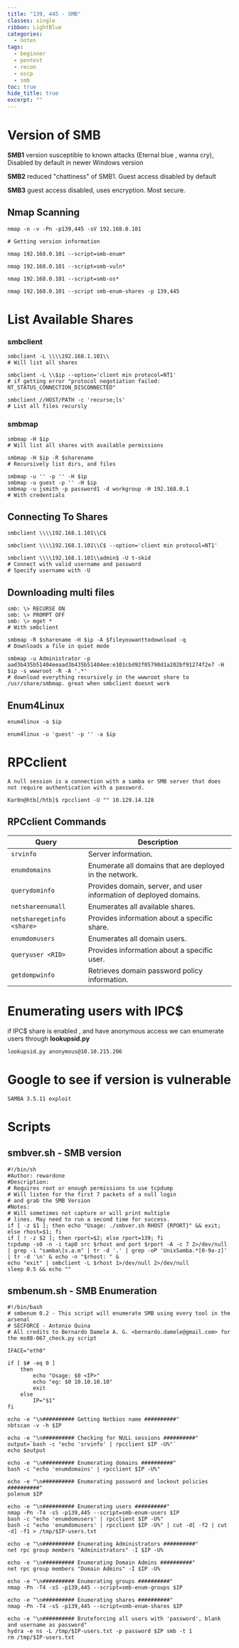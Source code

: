 ```yaml
---
title: "139, 445 - SMB"
classes: single
ribbon: LightBlue
categories:
  - notes
tags:
  - beginner
  - pentest
  - recon
  - oscp
  - smb
toc: true
hide_title: true
excerpt: ""
---
```


#  Version of SMB

**SMB1** version susceptible to known attacks (Eternal blue , wanna cry), Disabled by default in newer Windows version

**SMB2** reduced "chattiness" of SMB1. Guest access disabled by default

**SMB3** guest access disabled, uses encryption. Most secure.

## Nmap Scanning

```
nmap -n -v -Pn -p139,445 -sV 192.168.0.101

# Getting version information
```

```
nmap 192.168.0.101 --script=smb-enum*

nmap 192.168.0.101 --script=smb-vuln*

nmap 192.168.0.101 --script=smb-os*

nmap 192.168.0.101 --script smb-enum-shares -p 139,445
```

# List Available Shares

### smbclient

```
smbclient -L \\\\192.168.1.101\\
# Will list all shares

smbclient -L \\$ip --option='client min protocol=NT1'
# if getting error "protocol negotiation failed: NT_STATUS_CONNECTION_DISCONNECTED"

smbclient //HOST/PATH -c 'recurse;ls'
# List all files recursly
```

### smbmap

```
smbmap -H $ip
# Will list all shares with available permissions

smbmap -H $ip -R $sharename
# Recursively list dirs, and files

smbmap -u '' -p '' -H $ip 
smbmap -u guest -p '' -H $ip
smbmap -u jsmith -p password1 -d workgroup -H 192.168.0.1
# With credentials
```

## Connecting To Shares

```
smbclient \\\\192.168.1.101\\C$

smbclient \\\\192.168.1.101\\C$ --option='client min protocol=NT1'

smbclient \\\\192.168.1.101\\admin$ -U t-skid
# Connect with valid username and password 
# Specify username with -U
```

## Downloading multi files

```
smb: \> RECURSE ON
smb: \> PROMPT OFF
smb: \> mget *
# With smbclient

smbmap -R $sharename -H $ip -A $fileyouwanttodownload -q
# Downloads a file in quiet mode

smbmap -u Administrator -p aad3b435b51404eeaad3b435b51404ee:e101cbd92f05790d1a202bf91274f2e7 -H $ip -s wwwroot -R -A '.*'
# download everything recursively in the wwwroot share to /usr/share/smbmap. great when smbclient doesnt work
```

## Enum4Linux

```
enum4linux -a $ip

enum4linux -u 'guest' -p '' -a $ip
```

# RPCclient

`A null session is a connection with a samba or SMB server that does not require authentication with a password.`

```
Kar0n@htb[/htb]$ rpcclient -U "" 10.129.14.128
```

## RPCclient Commands

| Query                     | Description                                                        |
| ------------------------- | ------------------------------------------------------------------ |
| `srvinfo`                 | Server information.                                                |
| `enumdomains`             | Enumerate all domains that are deployed in the network.            |
| `querydominfo`            | Provides domain, server, and user information of deployed domains. |
| `netshareenumall`         | Enumerates all available shares.                                   |
| `netsharegetinfo <share>` | Provides information about a specific share.                       |
| `enumdomusers`            | Enumerates all domain users.                                       |
| `queryuser <RID>`         | Provides information about a specific user.                        |
| `getdompwinfo`            | Retrieves domain password policy information.                      |
# Enumerating users with IPC$

if IPC$ share is enabled , and have anonymous access we can enumerate users through **lookupsid.py**

```
lookupsid.py anonymous@10.10.215.206
```

# Google to see if version is vulnerable

```
SAMBA 3.5.11 exploit
```

# Scripts

## smbver.sh - SMB version

```
#!/bin/sh
#Author: rewardone
#Description:
# Requires root or enough permissions to use tcpdump
# Will listen for the first 7 packets of a null login
# and grab the SMB Version
#Notes:
# Will sometimes not capture or will print multiple
# lines. May need to run a second time for success.
if [ -z $1 ]; then echo "Usage: ./smbver.sh RHOST {RPORT}" && exit; else rhost=$1; fi
if [ ! -z $2 ]; then rport=$2; else rport=139; fi
tcpdump -s0 -n -i tap0 src $rhost and port $rport -A -c 7 2>/dev/null | grep -i "samba\|s.a.m" | tr -d '.' | grep -oP 'UnixSamba.*[0-9a-z]' | tr -d '\n' & echo -n "$rhost: " &
echo "exit" | smbclient -L $rhost 1>/dev/null 2>/dev/null
sleep 0.5 && echo ""
```

## smbenum.sh - SMB Enumeration

```
#!/bin/bash
# smbenum 0.2 - This script will enumerate SMB using every tool in the arsenal
# SECFORCE - Antonio Quina
# All credits to Bernardo Damele A. G. <bernardo.damele@gmail.com> for the ms08-067_check.py script

IFACE="eth0"

if [ $# -eq 0 ]
    then
        echo "Usage: $0 <IP>"
        echo "eg: $0 10.10.10.10"
        exit
    else
        IP="$1"
fi

echo -e "\n########## Getting Netbios name ##########"
nbtscan -v -h $IP

echo -e "\n########## Checking for NULL sessions ##########"
output=`bash -c "echo 'srvinfo' | rpcclient $IP -U%"`
echo $output

echo -e "\n########## Enumerating domains ##########"
bash -c "echo 'enumdomains' | rpcclient $IP -U%"

echo -e "\n########## Enumerating password and lockout policies ##########"
polenum $IP

echo -e "\n########## Enumerating users ##########"
nmap -Pn -T4 -sS -p139,445 --script=smb-enum-users $IP
bash -c "echo 'enumdomusers' | rpcclient $IP -U%"
bash -c "echo 'enumdomusers' | rpcclient $IP -U%" | cut -d[ -f2 | cut -d] -f1 > /tmp/$IP-users.txt

echo -e "\n########## Enumerating Administrators ##########"
net rpc group members "Administrators" -I $IP -U%

echo -e "\n########## Enumerating Domain Admins ##########"
net rpc group members "Domain Admins" -I $IP -U%

echo -e "\n########## Enumerating groups ##########"
nmap -Pn -T4 -sS -p139,445 --script=smb-enum-groups $IP

echo -e "\n########## Enumerating shares ##########"
nmap -Pn -T4 -sS -p139,445 --script=smb-enum-shares $IP

echo -e "\n########## Bruteforcing all users with 'password', blank and username as password"
hydra -e ns -L /tmp/$IP-users.txt -p password $IP smb -t 1
rm /tmp/$IP-users.txt
```